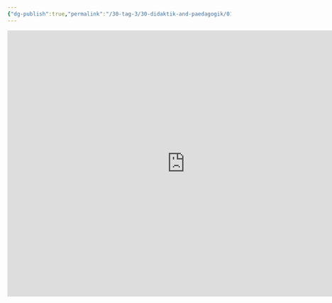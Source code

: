 ```yaml
---
{"dg-publish":true,"permalink":"/30-tag-3/30-didaktik-and-paedagogik/01-lernpsychologie/"}
---
```




<iframe src="https://bbwch-my.sharepoint.com/personal/pietro_rossi_bbw_ch/_layouts/15/Doc.aspx?sourcedoc={6fe9d242-8c99-429e-b6b7-1a2adcf551d8}&amp;action=embedview&amp;wdAr=1.7777777777777777&amp;wdEaaCheck=1" width="800px" height="600px" frameborder="0">Dies ist ein eingebettetes <a target="_blank" href="https://office.com">Microsoft Office</a>-Präsentation, unterstützt von <a target="_blank" href="https://office.com/webapps">Office</a>.</iframe>